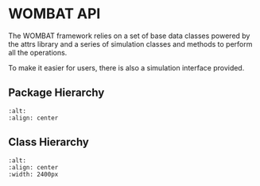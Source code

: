 # WOMBAT API

The WOMBAT framework relies on a set of base data classes powered by the attrs
library and a series of simulation classes and methods to perform all the operations.

To make it easier for users, there is also a simulation interface provided.

## Package Hierarchy

```{image} ../images/package_hierarchy.svg
:alt:
:align: center
```

## Class Hierarchy

```{image} ../images/class_diagram.svg
:alt:
:align: center
:width: 2400px
```
